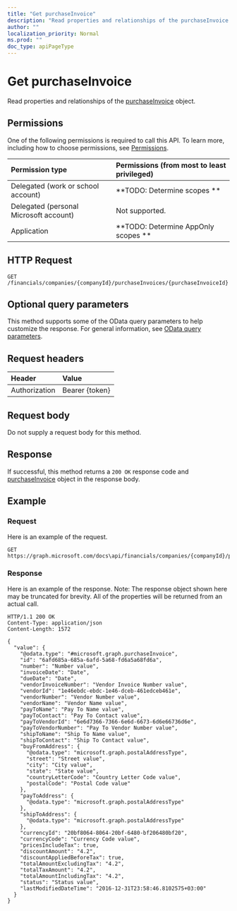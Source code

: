 ```yaml
---
title: "Get purchaseInvoice"
description: "Read properties and relationships of the purchaseInvoice object."
author: ""
localization_priority: Normal
ms.prod: ""
doc_type: apiPageType
---
```


# Get purchaseInvoice

Read properties and relationships of the [purchaseInvoice](../resources/purchaseinvoice.md) object.

## Permissions
One of the following permissions is required to call this API. To learn more, including how to choose permissions, see [Permissions](/concepts/permissions-reference.md).

|Permission type|Permissions (from most to least privileged)|
|:---|:---|
|Delegated (work or school account)|**TODO: Determine scopes **|
|Delegated (personal Microsoft account)|Not supported.|
|Application|**TODO: Determine AppOnly scopes **|

## HTTP Request
<!-- {
  "blockType": "ignored"
}
-->
``` http
GET /financials/companies/{companyId}/purchaseInvoices/{purchaseInvoiceId}
```

## Optional query parameters
This method supports some of the OData query parameters to help customize the response. For general information, see [OData query parameters](/graph/query-parameters).

## Request headers
|Header|Value|
|:---|:---|
|Authorization|Bearer {token}|

## Request body
Do not supply a request body for this method.

## Response
If successful, this method returns a `200 OK` response code and [purchaseInvoice](../resources/purchaseinvoice.md) object in the response body.

## Example

### Request
Here is an example of the request.
<!-- {
  "blockType": "request",
  "name": "get_purchaseinvoice"
}
-->
``` http
GET https://graph.microsoft.com/docs\api/financials/companies/{companyId}/purchaseInvoices/{purchaseInvoiceId}
```

### Response
Here is an example of the response. Note: The response object shown here may be truncated for brevity. All of the properties will be returned from an actual call.
<!-- {
  "blockType": "response",
  "truncated": true,
  "@odata.type": "microsoft.graph.purchaseInvoice"
}
-->
``` http
HTTP/1.1 200 OK
Content-Type: application/json
Content-Length: 1572

{
  "value": {
    "@odata.type": "#microsoft.graph.purchaseInvoice",
    "id": "6afd685a-685a-6afd-5a68-fd6a5a68fd6a",
    "number": "Number value",
    "invoiceDate": "Date",
    "dueDate": "Date",
    "vendorInvoiceNumber": "Vendor Invoice Number value",
    "vendorId": "1e46ebdc-ebdc-1e46-dceb-461edceb461e",
    "vendorNumber": "Vendor Number value",
    "vendorName": "Vendor Name value",
    "payToName": "Pay To Name value",
    "payToContact": "Pay To Contact value",
    "payToVendorId": "6e6d7366-7366-6e6d-6673-6d6e66736d6e",
    "payToVendorNumber": "Pay To Vendor Number value",
    "shipToName": "Ship To Name value",
    "shipToContact": "Ship To Contact value",
    "buyFromAddress": {
      "@odata.type": "microsoft.graph.postalAddressType",
      "street": "Street value",
      "city": "City value",
      "state": "State value",
      "countryLetterCode": "Country Letter Code value",
      "postalCode": "Postal Code value"
    },
    "payToAddress": {
      "@odata.type": "microsoft.graph.postalAddressType"
    },
    "shipToAddress": {
      "@odata.type": "microsoft.graph.postalAddressType"
    },
    "currencyId": "20bf8064-8064-20bf-6480-bf206480bf20",
    "currencyCode": "Currency Code value",
    "pricesIncludeTax": true,
    "discountAmount": "4.2",
    "discountAppliedBeforeTax": true,
    "totalAmountExcludingTax": "4.2",
    "totalTaxAmount": "4.2",
    "totalAmountIncludingTax": "4.2",
    "status": "Status value",
    "lastModifiedDateTime": "2016-12-31T23:58:46.8102575+03:00"
  }
}
```

